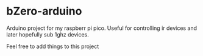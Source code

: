 # bZero-arduino

Arduino project for my raspberr pi pico. Useful for controlling ir devices and later hopefully sub 1ghz devices.

Feel free to add things to this project

